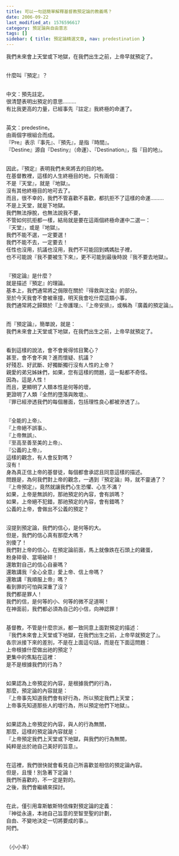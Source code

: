 ```yaml
---
title: 可以一句話簡單解釋基督教預定論的教義嗎？
date: 2006-09-22
last_modified_at: 1576596617
category: 預定論與自由意志
tags: []
sidebar: { title: 預定論精選文章, nav: predestination }
---
```


<p>我們未來會上天堂或下地獄，在我們出生之前，上帝早就預定了。</p>
<p><br/>
什麼叫『預定』？</p>
<p><br/>
中文：預先註定。<br/>
很清楚表明出預定的意思………<br/>
有比我更高的力量，已經事先『註定』我終極的命運了。</p>
<p><br/>
英文：predestine。<br/>
由兩個字根組合而成。<br/>
『Pre』表示『事先』、『預先』，是指『時間』。<br/>
『Destine』源自『Destiny』（命運）、『Destination』，指『目的地』。</p>
<p><br/>
因此，『預定』表明我們未來將去的目的地。<br/>
在基督教裡，這樣的人生終極目的地，只有兩個：<br/>
不是『天堂』，就是『地獄』。<br/>
沒有其他終極目的地可去了。<br/>
而且，很不幸的，我們不管喜歡不喜歡，都抗拒不了這樣的命運………<br/>
不是上天堂，就是下地獄。<br/>
我們無法掙脫，也無法說我不要，<br/>
不管如何抗拒都一樣，結局就是要在這兩個終極命運中二選一：<br/>
『天堂』，或是『地獄』。<br/>
我們不能不選，一定要選！ <br/>
我們不能不去，一定要去！<br/>
任性也沒用，抗議也沒用，我們不可能回到媽媽肚子裡，<br/>
也不可能說『我不要被生下來』，更不可能到最後時說『我不要去地獄』。</p>
<p><br/>
『預定論』是什麼？<br/>
就是描述『預定』的理論。<br/>
基本上，我們通常將之侷限在關於『得救與沈淪』的部分。<br/>
至於今天我會不會被車撞，明天我會吃什麼這類小事，<br/>
我們通常將之歸類於『上帝護理』、『上帝安排』，或稱為『廣義的預定論』。</p>
<p><br/>
而『預定論』，簡單說，就是：<br/>
我們未來會上天堂或下地獄，在我們出生之前，上帝早就預定了。</p>
<p><br/>
看到這樣的說法，會不會覺得怵目驚心？<br/>
甚至，會不會不爽？進而懷疑、抗議？<br/>
好殘忍、好武斷、好獨斷獨行沒有人性的上帝？<br/>
親愛的弟兄姊妹們，如果，您有這樣的問題，這一點都不奇怪。<br/>
因為，這是人性！<br/>
而且，更顯明了人類本性是何等的壞，<br/>
更證明了人類『全然的墮落與敗壞』、<br/>
『罪已經滲透我們的每個層面，包括理性良心都被滲透了』。</p>
<p><br/>
『全能的上帝』、<br/>
『上帝絕不誤事』、<br/>
『上帝無誤』、<br/>
『至高至善至美的上帝』、<br/>
『公義的上帝』，<br/>
這樣的觀念，有人會反對嗎？<br/>
沒有！<br/>
身為真正信上帝的基督徒，每個都會承認且同意這樣的描述。<br/>
問題是，為何我們對上帝的觀念，一遇到『預定論』時，就不靈通了？<br/>
『上帝預定』，竟然就讓我們心生恐懼、心生不滿？<br/>
如果，上帝是無誤的，那祂預定的內容，會有誤嗎？<br/>
如果，上帝絕不犯錯，那祂預定的內容，會有錯嗎？<br/>
公義的上帝，會做出不公義的預定？</p>
<p><br/>
沒提到預定論，我們的信心，是何等的大。<br/>
但是，我們的信心真有那麼大嗎？<br/>
別傻了！<br/>
我們對上帝的信心，在預定論前面，馬上就像跌在石頭上的雞蛋，<br/>
粉身碎骨、當場破碎！<br/>
還敢對自己的信心自豪嗎？<br/>
還敢講我『全心全意』愛上帝、信上帝嗎？<br/>
還敢講『我順服上帝』嗎？<br/>
看到罪的可怕與深重了沒？<br/>
我們都是罪人！<br/>
我們的信，是何等的小、何等的微不足道啊！<br/>
在神面前，我們都必須為自己的小信，向神認罪！</p>
<p><br/>
基督教，不管是什麼宗派，都一致同意上面對預定的描述：<br/>
『我們未來會上天堂或下地獄，在我們出生之前，上帝早就預定了』。<br/>
各宗派接下來的差別，不是在上面這句話，而是在下面這問題：<br/>
上帝根據什麼做出祂的預定？<br/>
更集中的焦點在這裡：<br/>
是不是根據我們的行為？</p>
<p><br/>
如果認為上帝預定的內容，是根據我們的行為，<br/>
那麼，預定論的內容就是：<br/>
『上帝事先知道我們會有好行為，所以預定我們上天堂；<br/>
上帝事先知道那些人的壞行為，所以預定他們下地獄』。</p>
<p><br/>
如果認為上帝預定的內容，與人的行為無關，<br/>
那麼，這樣的預定論內容就是：<br/>
『上帝預定我們上天堂或下地獄，與我們的行為無關，<br/>
純粹是出於祂自己美好的旨意』。</p>
<p><br/>
在這裡，我們很快就會看見自己所喜歡並相信的預定論內容。<br/>
但是，且慢！別急著下定論！<br/>
我們所喜歡的，不一定是對的。<br/>
之後，我們會繼續來探討。</p>
<p><br/>
在此，僅引用韋斯敏斯特信條對預定論的定義：<br/>
『神從永遠，本祂自己旨意的至智至聖的計劃，<br/>
自由、不變地決定一切將要成的事』。<br/>
阿們。</p>
<p><br/>
（小小羊）<br/>
 </p>
<p> </p>
<p> </p>
<p> </p>
